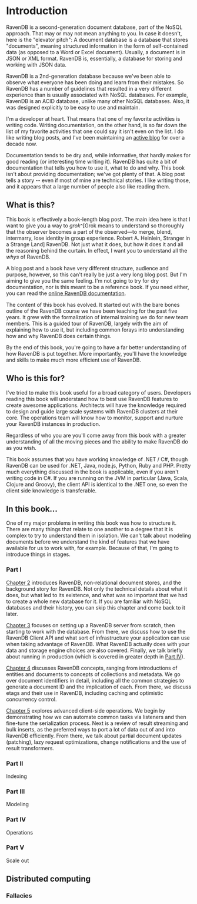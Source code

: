 
# Introduction

RavenDB is a second-generation document database, part of the NoSQL approach. That may or may not mean anything to you. In case it doesn't, here is the "elevator pitch": A document database is a database that stores "documents",  meaning structured information in the form of self-contained data (as opposed to a Word or Excel document). Usually, a document is in JSON or XML format. RavenDB is, essentially, a database for storing and working with JSON data. 

RavenDB is a 2nd-generation database because we've been able to observe what everyone has been doing and learn from their mistakes. So RavenDB has a number of guidelines that resulted in a very different experience than is usually associated with NoSQL databases. For example, RavenDB is an ACID database, unlike many other NoSQL databases. Also, it was designed explicitly to be easy to use and maintain.

I'm a developer at heart. That means that one of my favorite activities is writing code. Writing documentation, on the other hand, is so far down the list of my favorite activities that one could say it isn't even on the list. I do like writing blog posts, and I've been maintaining an [active blog](http://ayende.com/blog) for over a decade now.

Documentation tends to be dry and, while informative, that hardly makes for good reading (or interesting time writing it). RavenDB has quite a bit of documentation that tells you how to use it, what to do and why. This book isn't about providing documentation; we've got plenty of that. A blog post tells a story -- even if most of mine are technical stories. I like writing those, and it appears that a large number of people also like reading them.

## What is this?

This book is effectively a book-length blog post. The main idea here is that I want to give you a way to _grok_^[Grok means to understand so thoroughly that the observer becomes a part of the observed—to merge, blend, intermarry, lose identity in group experience.  Robert A. Heinlein, Stranger in a Strange Land] RavenDB. Not just what it does, but how it does it and all the reasoning behind the curtain. In effect, I want you to understand all the _whys_ of RavenDB.

A blog post and a book have very different structure, audience and purpose, however, so this can't really be just a very long blog post. But I'm aiming to give you the same feeling. I'm not going to try for dry documentation, nor is this meant to be a reference book. If you need either, you can read the [online RavenDB documentation](http://ravendb.net/docs).

The content of this book has evolved. It started out with the bare bones outline of the RavenDB course we have been teaching for the past five years. It grew with the formalization of internal training we do for new team members. This is a guided tour of RavenDB, largely with the aim of explaining how to use it, but including common forays into understanding how and why RavenDB does certain things.

By the end of this book, you're going to have a far better understanding of how RavenDB is put together. More importantly, you'll have the knowledge and skills to make much more efficient use of RavenDB.

## Who is this for?

I've tried to make this book useful for a broad category of users. Developers reading this book will understand how to best use RavenDB features to create awesome applications. Architects will have the knowledge required to design and guide large scale systems with RavenDB clusters at their core. The operations team will know how to monitor, support and nurture your RavenDB instances in production.

Regardless of who you are you'll come away from this book with a greater understanding of all the moving pieces and the ability to make RavenDB do as you wish.

This book assumes that you have working knowledge of .NET / C#, though RavenDB can be used for .NET, Java, node.js, Python, Ruby and PHP. Pretty much everything discussed in the book is applicable, even if you aren't writing code in C#. If you are running on the JVM in particular (Java, Scala, Clojure and Groovy), the client API is identical to the .NET one, so even the client side knowledge is transferable.

## In this book...

One of my major problems in writing this book was how to structure it. There are many things that relate to one another to a degree that it is complex to try to understand them in isolation. We can't talk about modeling documents before we understand the kind of features that we have available for us to work with, for example. Because of that, I'm going to introduce things in stages.

### Part I

[Chapter 2](#a-little-history) introduces RavenDB, non-relational document stores, and the background story for RavenDB. Not only the technical details about what it does, but what led to its existence, and what was so important that we had to create a whole new database for it. If you are familiar with NoSQL databases and their history, you can skip this chapter and come back to it later.

[Chapter 3](#zero-to-60-with-ravendb-from-installation-to-usage) focuses on setting up a RavenDB server from scratch, then starting to work with the database. From there, we discuss how to use the RavenDB Client API and what sort of infrastructure your application can use when taking advantage of RavenDB. What RavenDB actually does with your data and storage engine choices are also covered. Finally, we talk briefly about running in production (which is covered in greater depth in [Part IV](#part-iv)).

[Chapter 4](#ravendb-concepts) discusses RavenDB concepts, ranging from introductions of entities and documents to concepts of collections and metadata. We go over document identifiers in detail, including all the common strategies to generate a document ID and the implication of each. From there, we discuss etags and their use in RavenDB, including caching and optimistic concurrency control.

[Chapter 5](#advanced-client-api-usage) explores advanced client-side operations. We begin by demonstrating how we can automate common tasks via listeners and then fine-tune the serialization process. Next is a review of result streaming and bulk inserts, as the preferred ways to port a lot of data out of and into RavenDB efficiently. From there, we talk about partial document updates (patching), lazy request optimizations, change notifications and the use of result transformers.

### Part II

Indexing

### Part III

Modeling

### Part IV

Operations

### Part V

Scale out

## Distributed computing

### Fallacies
